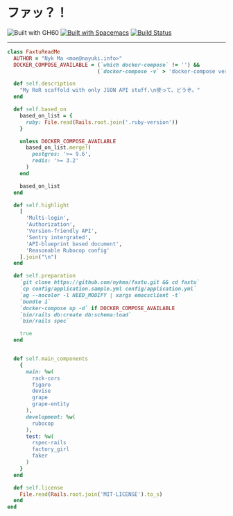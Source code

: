 # ファッ？！

![Built with GH60](https://img.shields.io/badge/built%20with-GH60-yellow.svg)
[![Built with Spacemacs](https://cdn.rawgit.com/syl20bnr/spacemacs/442d025779da2f62fc86c2082703697714db6514/assets/spacemacs-badge.svg)](http://spacemacs.org)
[![Build Status](https://travis-ci.org/nykma/faxtu.svg?branch=master)](https://travis-ci.org/nykma/faxtu)

- - - -

```ruby
class FaxtuReadMe
  AUTHOR = "Nyk Ma <moe@nayuki.info>"
  DOCKER_COMPOSE_AVAILABLE = (`which docker-compose` != '') &&
                             (`docker-compose -v` > 'docker-compose version 1.6.0')

  def self.description
    "My RoR scaffold with only JSON API stuff.\n使って、どうぞ。"
  end

  def self.based_on
    based_on_list = {
      ruby: File.read(Rails.root.join('.ruby-version'))
    }

    unless DOCKER_COMPOSE_AVAILABLE
      based_on_list.merge!(
        postgres: '>= 9.6',
        redis: '>= 3.2'
      )
    end

    based_on_list
  end

  def self.highlight
    [
      'Multi-login',
      'Authorization',
      'Version-friendly API',
      'Sentry intergrated',
      'API-blueprint based document',
      'Reasonable Rubocop config'
    ].join("\n")
  end

  def self.preparation
    `git clone https://github.com/nykma/faxtu.git && cd faxtu`
    `cp config/application.sample.yml config/application.yml`
    `ag --nocolor -l NEED_MODIFY | xargs emacsclient -t`
    `bundle i`
    `docker-compose up -d` if DOCKER_COMPOSE_AVAILABLE
    `bin/rails db:create db:schema:load`
    `bin/rails spec`

    true
  end


  def self.main_components
    {
      main: %w(
        rack-cors
        figaro
        devise
        grape
        grape-entity
      ),
      development: %w(
        rubocop
      ),
      test: %w(
        rspec-rails
        factory_girl
        faker
      )
    }
  end

  def self.license
    File.read(Rails.root.join('MIT-LICENSE').to_s)
  end
end
```
